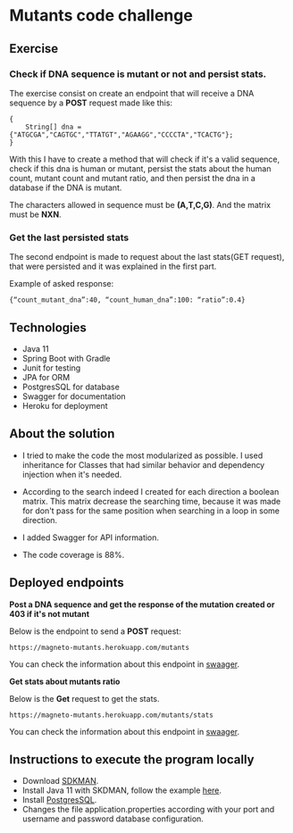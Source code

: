 # Mutants code challenge

## Exercise

### Check if DNA sequence is mutant or not and persist stats. 
The exercise consist on create an endpoint that will receive a DNA sequence by a **POST** request made like this:

```
{
    String[] dna = {"ATGCGA","CAGTGC","TTATGT","AGAAGG","CCCCTA","TCACTG"};
}
```

With this I have to create a method that will check if it's a valid sequence, check if this dna is human or mutant,
persist the stats about the human count, mutant count and mutant ratio, and then persist the dna in a database if the DNA
is mutant.

The characters allowed in sequence must be **(A,T,C,G)**. And the matrix must be **NXN**.

### Get the last persisted stats

The second endpoint is made to request about the last stats(GET request), that were persisted and it was explained in the first part.

Example of asked response:

```
{“count_mutant_dna”:40, “count_human_dna”:100: “ratio”:0.4}
```

## Technologies 

- Java 11
- Spring Boot with Gradle
- Junit for testing
- JPA for ORM
- PostgresSQL for database
- Swagger for documentation
- Heroku for deployment

## About the solution

- I tried to make the code the most modularized as possible. I used inheritance for Classes that had similar behavior and 
dependency injection when it's needed.

- According to the search indeed I created for each direction a boolean matrix. This matrix decrease the searching time,
because it was made for don't pass for the same position when searching in a loop in some direction.

- I added Swagger for API information.

- The code coverage is 88%.

## Deployed endpoints

**Post a DNA sequence and get the response of the mutation created or 403 if it's not mutant**

Below is the endpoint to send a **POST** request:

```
https://magneto-mutants.herokuapp.com/mutants
```

You can check the information about this endpoint in [swaager](https://magneto-mutants.herokuapp.com/swagger-ui.html#/mutant-controller/isMutantUsingPOST).
 
**Get stats about mutants ratio**
 
Below is the **Get** request to get the stats.

```
https://magneto-mutants.herokuapp.com/mutants/stats
```
You can check the information about this endpoint in [swaager](https://magneto-mutants.herokuapp.com/swagger-ui.html#/mutant-controller/getLastStatsUsingGET).


## Instructions to execute the program locally

- Download [SDKMAN](https://sdkman.io/install).
- Install Java 11 with SKDMAN, follow the example [here](https://sdkman.io/usage).
- Install [PostgresSQL]( https://www.postgresql.org/download/).
- Changes the file application.properties according with your port and username and password database configuration.




